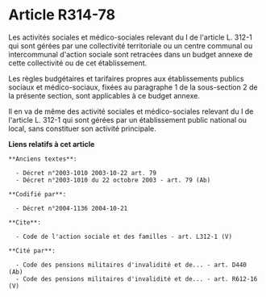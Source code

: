 # Article R314-78

Les activités sociales et médico-sociales relevant du I de l'article L. 312-1 qui sont gérées par une collectivité
territoriale ou un centre communal ou intercommunal d'action sociale sont retracées dans un budget annexe de cette
collectivité ou de cet établissement. 

Les règles budgétaires et tarifaires propres aux établissements publics sociaux et médico-sociaux, fixées au paragraphe 1 de
la sous-section 2 de la présente section, sont applicables à ce budget annexe. 

Il en va de même des activité sociales et médico-sociales relevant du I de l'article L. 312-1 qui sont gérées par un
établissement public national ou local, sans constituer son activité principale.

**Liens relatifs à cet article**

	**Anciens textes**:

	  - Décret n°2003-1010 2003-10-22 art. 79
	  - Décret n°2003-1010 du 22 octobre 2003 - art. 79 (Ab)

	**Codifié par**:

	  - Décret n°2004-1136 2004-10-21

	**Cite**:

	  - Code de l'action sociale et des familles - art. L312-1 (V)

	**Cité par**:

	  - Code des pensions militaires d'invalidité et de... - art. D440 (Ab)
	  - Code des pensions militaires d'invalidité et de... - art. R612-16 (V)
